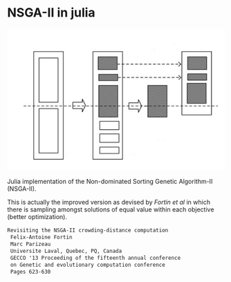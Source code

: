 # NSGA-II in julia

![](doc/images/nsga2.jpg)

Julia implementation of the Non-dominated Sorting Genetic Algorithm-II (NSGA-II).

This is actually the improved version as devised by *Fortin et al* in which there is sampling
amongst solutions of equal value within each objective (better optimization).

~~~
Revisiting the NSGA-II crowding-distance computation
 Felix-Antoine Fortin
 Marc Parizeau
 Universite Laval, Quebec, PQ, Canada
 GECCO '13 Proceeding of the fifteenth annual conference 
 on Genetic and evolutionary computation conference
 Pages 623-630
~~~
